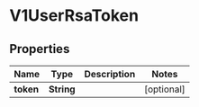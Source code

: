 # V1UserRsaToken

## Properties
Name | Type | Description | Notes
------------ | ------------- | ------------- | -------------
**token** | **String** |  |  [optional]
